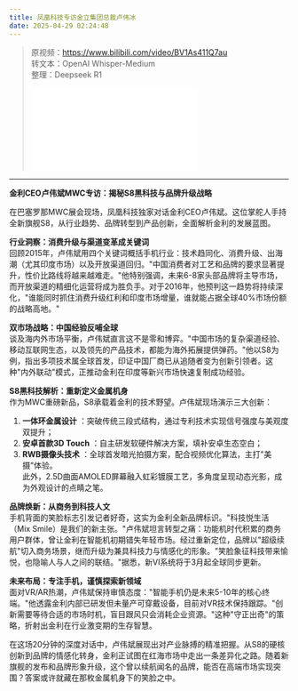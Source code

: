 ```yaml
---
title: 凤凰科技专访金立集团总裁卢伟冰
date: 2025-04-29 02:24:48
---
```


> 原视频：https://www.bilibili.com/video/BV1As411Q7au<br>转文本：OpenAI Whisper-Medium<br>整理：Deepseek R1
>
> <iframe src="//player.bilibili.com/player.html?bvid=BV1As411Q7au&autoplay=0" scrolling="no" border="0" frameborder="no" framespacing="0" allowfullscreen="true"></iframe>

---

**金利CEO卢伟斌MWC专访：揭秘S8黑科技与品牌升级战略**

在巴塞罗那MWC展会现场，凤凰科技独家对话金利CEO卢伟斌。这位掌舵人手持全新旗舰S8，从行业趋势、品牌转型到产品创新，全面解析金利的发展蓝图。

**行业洞察：消费升级与渠道变革成关键词**  
回顾2015年，卢伟斌用四个关键词概括手机行业：技术趋同化、消费升级、出海潮（尤其印度市场）以及开放渠道回归。"中国消费者对工艺和品牌的要求显著提升，性价比路线将越来越难走。"他特别强调，未来6-8家头部品牌将主导市场，而开放渠道的精细化运营将成为胜负手。对于2016年，他预判这一趋势将持续深化，"谁能同时抓住消费升级红利和印度市场增量，谁就能占据全球40%市场份额的战略高地。"

**双市场战略：中国经验反哺全球**  
谈及海内外市场平衡，卢伟斌直言这不是零和博弈。"中国市场的复杂渠道经验、移动互联网生态，以及领先的产品技术，都能为海外拓展提供弹药。"他以S8为例，指出多项技术属全球首发，印证中国厂商已从追随者变为创新引领者。这种"内外联动"模式，正推动金利在印度等新兴市场快速复制成功经验。

**S8黑科技解析：重新定义金属机身**  
作为MWC重磅新品，S8承载着金利的技术野望。卢伟斌现场演示三大创新：  
1. **一体环金属设计** ：突破传统三段式结构，通过专利技术实现信号强度与美观度双提升；  
2. **安卓首款3D Touch** ：自主研发软硬件解决方案，填补安卓生态空白；  
3. **RWB摄像头技术** ：全球首发暗光拍摄方案，配合视频优化算法，主打"美摄"体验。  
此外，2.5D曲面AMOLED屏幕融入虹彩镀膜工艺，多角度呈现动态光影，成为外观设计的点睛之笔。

**品牌焕新：从商务到科技人文**  
手机背面的笑脸标志引发记者好奇，这实为金利全新品牌标识。"科技悦生活（Mix Smile）是我们的新主张。"卢伟斌坦言转型之痛：功能机时代积累的商务用户群体，曾让金利在智能机初期错失年轻市场。经过重新定位，品牌以"超级续航"切入商务场景，继而升级为兼具科技力与情感化的形象。"笑脸象征科技带来愉悦，也隐喻人与人之间的联结。"据悉，新VI系统将于3月起全球同步更新。

**未来布局：专注手机，谨慎探索新领域**  
面对VR/AR热潮，卢伟斌保持审慎态度："智能手机仍是未来5-10年的核心终端。"他透露金利内部已研发但未量产可穿戴设备，目前对VR技术保持跟踪。"创新需要等待合适的市场时机，盲目跟风只会消耗企业资源。"这种"守正出奇"的策略，折射出金利在行业激变期的生存智慧。

在这场20分钟的深度对话中，卢伟斌展现出对产业脉搏的精准把握。从S8的硬核创新到品牌的情感化转身，金利正试图在红海市场中走出一条差异化之路。随着新旗舰的发布和品牌形象升级，这个曾以续航闻名的品牌，能否在高端市场实现突围？答案或许就藏在那枚金属机身下的笑脸之中。